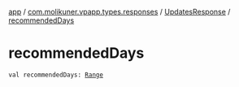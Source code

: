 [app](../../index.md) / [com.molikuner.vpapp.types.responses](../index.md) / [UpdatesResponse](index.md) / [recommendedDays](./recommended-days.md)

# recommendedDays

`val recommendedDays: `[`Range`](../../com.molikuner.types/-range/index.md)